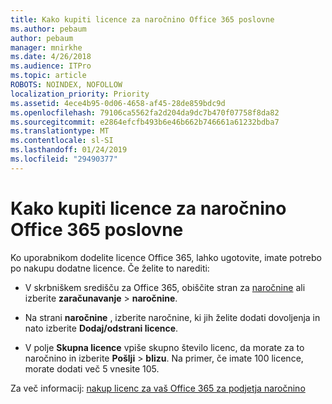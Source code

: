 ```yaml
---
title: Kako kupiti licence za naročnino Office 365 poslovne
ms.author: pebaum
author: pebaum
manager: mnirkhe
ms.date: 4/26/2018
ms.audience: ITPro
ms.topic: article
ROBOTS: NOINDEX, NOFOLLOW
localization_priority: Priority
ms.assetid: 4ece4b95-0d06-4658-af45-28de859bdc9d
ms.openlocfilehash: 79106ca5562fa2d204da9dc7b470f07758f8da82
ms.sourcegitcommit: e2864efcfb493b6e46b662b746661a61232bdba7
ms.translationtype: MT
ms.contentlocale: sl-SI
ms.lasthandoff: 01/24/2019
ms.locfileid: "29490377"
---
```

# <a name="how-to-buy-licenses-for-your-office-365-business-subscription"></a>Kako kupiti licence za naročnino Office 365 poslovne

Ko uporabnikom dodelite licence Office 365, lahko ugotovite, imate potrebo po nakupu dodatne licence. Če želite to narediti:
  
- V skrbniškem središču za Office 365, obiščite stran za [naročnine]( https://go.microsoft.com/fwlink/p/?linkid=842054) ali izberite **zaračunavanje** \> **naročnine**.
    
- Na strani **naročnine** , izberite naročnine, ki jih želite dodati dovoljenja in nato izberite **Dodaj/odstrani licence**.
    
- V polje **Skupna licence** vpiše skupno število licenc, da morate za to naročnino in izberite **Pošlji** \> **blizu**. Na primer, če imate 100 licence, morate dodati več 5 vnesite 105.
    
Za več informacij: [nakup licenc za vaš Office 365 za podjetja naročnino](https://support.office.com/article/36081d8d-b3fa-4948-8c34-e217bba825e1)
  

